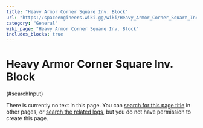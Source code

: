 ```yaml
---
title: "Heavy Armor Corner Square Inv. Block"
url: "https://spaceengineers.wiki.gg/wiki/Heavy_Armor_Corner_Square_Inv._Block"
category: "General"
wiki_page: "Heavy Armor Corner Square Inv. Block"
includes_blocks: true
---
```


# Heavy Armor Corner Square Inv. Block

(#searchInput)

There is currently no text in this page. You can [search for this page title](https://spaceengineers.wiki.gg/wiki/Special:Search/Heavy_Armor_Corner_Square_Inv._Block "Special:Search/Heavy Armor Corner Square Inv. Block") in other pages, or [search the related logs](https://spaceengineers.wiki.gg/wiki/Special:Log?page=Heavy_Armor_Corner_Square_Inv._Block), but you do not have permission to create this page.